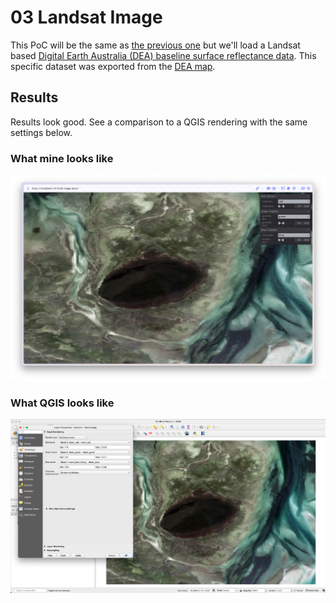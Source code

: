 # 03 Landsat Image

This PoC will be the same as [the previous one](../02-generated-image) but we'll load a Landsat based [Digital Earth Australia (DEA) baseline surface reflectance data](https://www.ga.gov.au/scientific-topics/dea/dea-data-and-products/dea-surface-reflectance). This specific dataset was exported from the [DEA map](https://maps.dea.ga.gov.au/#share=s-02TACjEp7EBe0FBXTOYPXvGts7f).

## Results

Results look good. See a comparison to a QGIS rendering with the same settings below.

### What mine looks like

![qgis-screenshot](screenshots/mine.png)


### What QGIS looks like

![my-screenshot](screenshots/qgis.png)
